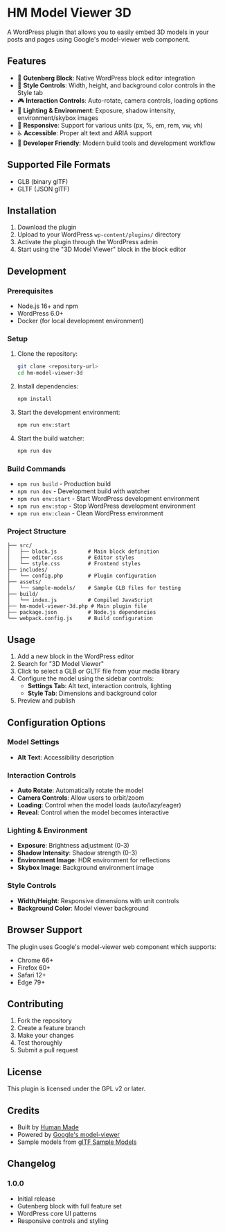 # HM Model Viewer 3D

A WordPress plugin that allows you to easily embed 3D models in your posts and pages using Google's model-viewer web component.

## Features

- 🎯 **Gutenberg Block**: Native WordPress block editor integration
- 🎨 **Style Controls**: Width, height, and background color controls in the Style tab
- 🎮 **Interaction Controls**: Auto-rotate, camera controls, loading options
- 🌈 **Lighting & Environment**: Exposure, shadow intensity, environment/skybox images
- 📱 **Responsive**: Support for various units (px, %, em, rem, vw, vh)
- ♿ **Accessible**: Proper alt text and ARIA support
- 🔧 **Developer Friendly**: Modern build tools and development workflow

## Supported File Formats

- GLB (binary glTF)
- GLTF (JSON glTF)

## Installation

1. Download the plugin
2. Upload to your WordPress `wp-content/plugins/` directory
3. Activate the plugin through the WordPress admin
4. Start using the "3D Model Viewer" block in the block editor

## Development

### Prerequisites

- Node.js 16+ and npm
- WordPress 6.0+
- Docker (for local development environment)

### Setup

1. Clone the repository:
   ```bash
   git clone <repository-url>
   cd hm-model-viewer-3d
   ```

2. Install dependencies:
   ```bash
   npm install
   ```

3. Start the development environment:
   ```bash
   npm run env:start
   ```

4. Start the build watcher:
   ```bash
   npm run dev
   ```

### Build Commands

- `npm run build` - Production build
- `npm run dev` - Development build with watcher
- `npm run env:start` - Start WordPress development environment
- `npm run env:stop` - Stop WordPress development environment
- `npm run env:clean` - Clean WordPress environment

### Project Structure

```
├── src/
│   ├── block.js          # Main block definition
│   ├── editor.css        # Editor styles
│   └── style.css         # Frontend styles
├── includes/
│   └── config.php        # Plugin configuration
├── assets/
│   └── sample-models/    # Sample GLB files for testing
├── build/
│   └── index.js          # Compiled JavaScript
├── hm-model-viewer-3d.php # Main plugin file
├── package.json          # Node.js dependencies
└── webpack.config.js     # Build configuration
```

## Usage

1. Add a new block in the WordPress editor
2. Search for "3D Model Viewer"
3. Click to select a GLB or GLTF file from your media library
4. Configure the model using the sidebar controls:
   - **Settings Tab**: Alt text, interaction controls, lighting
   - **Style Tab**: Dimensions and background color
5. Preview and publish

## Configuration Options

### Model Settings
- **Alt Text**: Accessibility description

### Interaction Controls
- **Auto Rotate**: Automatically rotate the model
- **Camera Controls**: Allow users to orbit/zoom
- **Loading**: Control when the model loads (auto/lazy/eager)
- **Reveal**: Control when the model becomes interactive

### Lighting & Environment
- **Exposure**: Brightness adjustment (0-3)
- **Shadow Intensity**: Shadow strength (0-3)
- **Environment Image**: HDR environment for reflections
- **Skybox Image**: Background environment image

### Style Controls
- **Width/Height**: Responsive dimensions with unit controls
- **Background Color**: Model viewer background

## Browser Support

The plugin uses Google's model-viewer web component which supports:
- Chrome 66+
- Firefox 60+
- Safari 12+
- Edge 79+

## Contributing

1. Fork the repository
2. Create a feature branch
3. Make your changes
4. Test thoroughly
5. Submit a pull request

## License

This plugin is licensed under the GPL v2 or later.

## Credits

- Built by [Human Made](https://humanmade.com/)
- Powered by [Google's model-viewer](https://modelviewer.dev/)
- Sample models from [glTF Sample Models](https://github.com/KhronosGroup/glTF-Sample-Models)

## Changelog

### 1.0.0
- Initial release
- Gutenberg block with full feature set
- WordPress core UI patterns
- Responsive controls and styling
